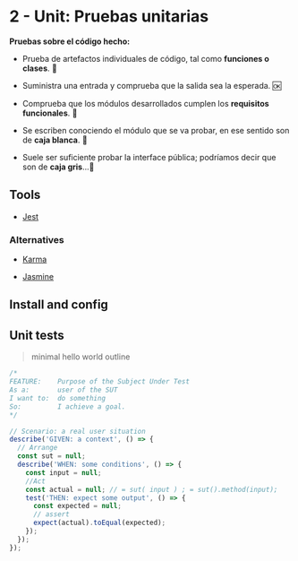 # 2 - Unit: Pruebas unitarias

**Pruebas sobre el código hecho:**

- Prueba de artefactos individuales de código, tal como **funciones o clases**. 🦄

- Suministra una entrada y comprueba que la salida sea la esperada. 🆗

- Comprueba que los módulos desarrollados cumplen los **requisitos funcionales**. 👥

- Se escriben conociendo el módulo que se va probar, en ese sentido son de **caja blanca**. 📖

- Suele ser suficiente probar la interface pública; podríamos decir que son de **caja gris**...📓


## Tools

- [Jest](https://jestjs.io/)

### Alternatives

- [Karma](https://karma-runner.github.io/2.0/index.html)

- [Jasmine](https://jasmine.github.io/)


## Install and config



## Unit tests

> minimal hello world outline

```js
/*
FEATURE:    Purpose of the Subject Under Test
As a:       user of the SUT
I want to:  do something
So:         I achieve a goal.
*/

// Scenario: a real user situation
describe('GIVEN: a context', () => {
  // Arrange
  const sut = null;
  describe('WHEN: some conditions', () => {
    const input = null;
    //Act
    const actual = null; // = sut( input ) ; = sut().method(input);
    test('THEN: expect some output', () => {
      const expected = null;
      // assert
      expect(actual).toEqual(expected);
    });
  });
});

```
